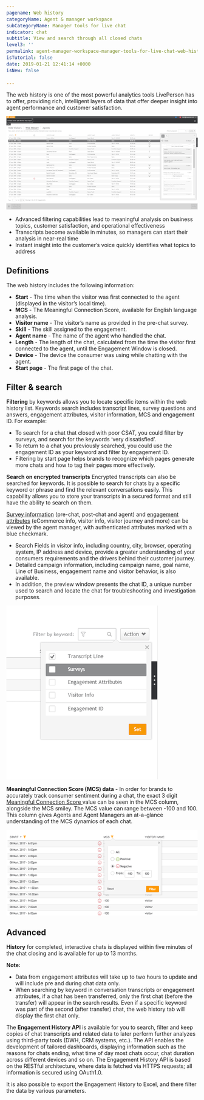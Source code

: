 ```yaml
---
pagename: Web history
categoryName: Agent & manager workspace
subCategoryName: Manager tools for live chat
indicator: chat
subtitle: View and search through all closed chats
level3: ''
permalink: agent-manager-workspace-manager-tools-for-live-chat-web-history.html
isTutorial: false
date: 2019-01-21 12:41:14 +0000
isNew: false

---
```

The web history is one of the most powerful analytics tools LivePerson has to offer, providing rich, intelligent layers of data that offer deeper insight into agent performance and customer satisfaction.

![](/img/web-history-1.png)

* Advanced filtering capabilities lead to meaningful analysis on business topics, customer satisfaction, and operational effectiveness
* Transcripts become available in minutes, so managers can start their analysis in near-real time
* Instant insight into the customer’s voice quickly identifies what topics to address

## Definitions

The web history includes the following information:

* **Start** - The time when the visitor was first connected to the agent (displayed in the visitor’s local time).
* **MCS** - The Meaningful Connection Score, available for English language analysis.
* **Visitor name** - The visitor’s name as provided in the pre-chat survey.
* **Skill** - The skill assigned to the engagement.
* **Agent name** - The name of the agent who handled the chat.
* **Length** - The length of the chat, calculated from the time the visitor first connected to the agent, until the Engagement Window is closed.
* **Device** - The device the consumer was using while chatting with the agent.
* **Start page** - The first page of the chat.

## Filter & search

**Filtering** by keywords allows you to locate specific items within the web history list. Keywords search includes transcript lines, survey questions and answers, engagement attributes, visitor information, MCS and engagement ID. For example:

* To search for a chat that closed with poor CSAT, you could filter by surveys, and search for the keywords ‘very dissatisfied’.
* To return to a chat you previously searched, you could use the engagement ID as your keyword and filter by engagement ID.
* Filtering by start page helps brands to recognize which pages generate more chats and how to tag their pages more effectively.

**Search on encrypted transcripts**
Encrypted transcripts can also be searched for keywords. It is possible to search for chats by a specific keyword or phrase and find the relevant conversations easily. This capability allows you to store your transcripts in a secured format and still have the ability to search on them.

[Survey information](contact-center-management-live-chat-operations-surveys-with-live-chat.html) (pre-chat, post-chat and agent) and [engagement attributes](https://developers.liveperson.com/engagement-attributes-types-of-engagement-attributes.html#marketing-source) (eCommerce info, visitor info, visitor journey and more) can be viewed by the agent manager, with authenticated attributes marked with a blue checkmark.

* Search Fields in visitor info, including country, city, browser, operating system, IP address and device, provide a greater understanding of your consumers requirements and the drivers behind their customer journey.
* Detailed campaign information, including campaign name, goal name, Line of Business, engagement name and visitor behavior, is also available.
* In addition, the preview window presents the chat ID, a unique number used to search and locate the chat for troubleshooting and investigation purposes.

![](/img/web-history-2.png)

**Meaningful Connection Score (MCS) data** - In order for brands to accurately track consumer sentiment during a chat, the exact 3 digit [Meaningful Connection Score ](data-reporting-meaningful-connection-score-(mcs)-meaningful-connection-score-(mcs)-overview.html)value can be seen in the MCS column, alongside the MCS smiley. The MCS value can range between -100 and 100. This column gives Agents and Agent Managers an at-a-glance understanding of the MCS dynamics of each chat.

![](/img/web-history-3.png)

## Advanced

**History** for completed, interactive chats is displayed within five minutes of the chat closing and is available for up to 13 months.

<div class="notice">
<b>Note:</b>
<ul>
<li>Data from engagement attributes will take up to two hours to update and will include pre and during chat data only.</li> <li>When searching by keyword in conversation transcripts or engagement attributes, if a chat has been transferred, only the first chat (before the transfer) will appear in the search results. Even if a specific keyword was part of the second (after transfer) chat, the web history tab will display the first chat only.</li>
</ul>
</div>

The **Engagement History API** is available for you to search, filter and keep copies of chat transcripts and related data to later perform further analyzes using third-party tools (DWH, CRM systems, etc.). The API enables the development of tailored dashboards, displaying information such as the reasons for chats ending, what time of day most chats occur, chat duration across different devices and so on. The Engagement History API is based on the RESTful architecture, where data is fetched via HTTPS requests; all information is secured using OAuth1.0.

It is also possible to export the Engagement History to Excel, and there filter the data by various parameters.